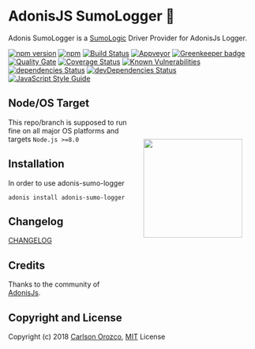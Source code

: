 # AdonisJS SumoLogger :page_facing_up:

Adonis SumoLogger is a [SumoLogic](https://www.sumologic.com/) Driver Provider for AdonisJs Logger.

[![npm version](https://badge.fury.io/js/adonis-sumo-logger.svg)](https://badge.fury.io/js/adonis-sumo-logger)
[![npm](https://img.shields.io/npm/dt/adonis-sumo-logger.svg)](https://www.npmjs.com/package/adonis-sumo-logger)
[![Build Status](https://travis-ci.org/carlsonorozco/adonis-sumo-logger.svg?branch=master)](https://travis-ci.org/carlsonorozco/adonis-sumo-logger)
[![Appveyor](https://img.shields.io/appveyor/ci/carlsonorozco/adonis-sumo-logger/master.svg?style=flat-square)](https://ci.appveyor.com/project/carlsonorozco/adonis-sumo-logger)
[![Greenkeeper badge](https://badges.greenkeeper.io/carlsonorozco/adonis-sumo-logger.svg)](https://greenkeeper.io/)
[![Quality Gate](https://sonarqube.com/api/badges/gate?key=adonis-sumo-logger)](https://sonarcloud.io/dashboard?id=adonis-sumo-logger)
[![Coverage Status](https://coveralls.io/repos/github/carlsonorozco/adonis-sumo-logger/badge.svg?branch=master)](https://coveralls.io/github/carlsonorozco/adonis-sumo-logger?branch=master)
[![Known Vulnerabilities](https://snyk.io/test/github/carlsonorozco/adonis-sumo-logger/badge.svg)](https://snyk.io/test/github/carlsonorozco/adonis-sumo-logger)
[![dependencies Status](https://david-dm.org/carlsonorozco/adonis-sumo-logger/status.svg)](https://david-dm.org/carlsonorozco/adonis-sumo-logger)
[![devDependencies Status](https://david-dm.org/carlsonorozco/adonis-sumo-logger/dev-status.svg)](https://david-dm.org/carlsonorozco/adonis-sumo-logger?type=dev)
[![JavaScript Style Guide](https://img.shields.io/badge/code%20style-standard-brightgreen.svg)](http://standardjs.com/)

<img src="http://res.cloudinary.com/adonisjs/image/upload/q_100/v1497112678/adonis-purple_pzkmzt.svg" width="200px" align="right" hspace="30px" vspace="100px">

## Node/OS Target

This repo/branch is supposed to run fine on all major OS platforms and targets `Node.js >=8.0`

## Installation

In order to use adonis-sumo-logger

```
adonis install adonis-sumo-logger
```

## Changelog

[CHANGELOG](CHANGELOG.md)

## Credits

Thanks to the community of [AdonisJs](http://www.adonisjs.com/).

## Copyright and License

Copyright (c) 2018 [Carlson Orozco](http://carlsonorozco.com/), [MIT](LICENSE.md) License

